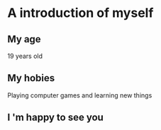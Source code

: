 # A introduction of myself
## My age
19 years old 
## My hobies
Playing computer games and learning new things
## I 'm happy to see you
